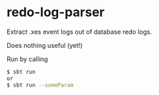 # redo-log-parser

Extract .xes event logs out of database redo logs.

Does nothing useful (yet!)

Run by calling
```bash
$ sbt run
or
$ sbt run --someParam
```